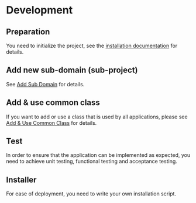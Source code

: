 # Development

## Preparation

You need to initialize the project, see the [installation documentation](../Installation/Development.md) for details.

## Add new sub-domain (sub-project)

See [Add Sub Domain](Add-Sub-Domain.md) for details.

## Add & use common class

If you want to add or use a class that is used by all applications, please see [Add & Use Common Class](Add-Use-Common-Class.md) for details.

## Test

In order to ensure that the application can be implemented as expected, you need to achieve unit testing, functional testing and acceptance testing.

## Installer

For ease of deployment, you need to write your own installation script.